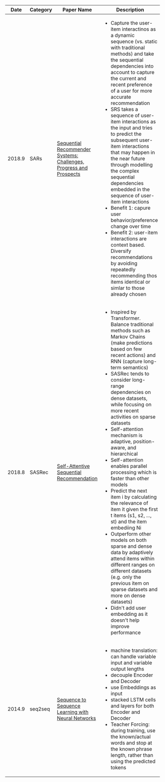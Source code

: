 <table>
  <thead>
    <tr>
      <th>Date</th>
      <th>Category</th>
      <th>Paper Name</th>
      <th>Description</th>
      <th>Citation</th>
    </tr>
  </thead>
  <tbody>
    <tr>
      <td>2018.9</td>
      <td>SARs</td>
      <td><a href="https://www.ijcai.org/Proceedings/2019/0883.pdf">Sequential Recommender Systems: Challenges, Progress and Prospects</a></td>
      <td>
        <ul>
          <li>Capture the user-item interactinos as a dynamic sequence (vs. static with traditional methods) and take the sequential dependencies into account to capture the current and recent preference of a user for more accurate recommendation</li>
          <li>SRS takes a sequence of user-item interactions as the input and tries to predict the subsequent user-item interactions that may happen in the near future through modelling the complex sequential dependencies embedded in the sequence of user-item interactions</li>  
          <li>Benefit 1: capure user behavior/preference change over time</li>  
          <li>Benefit 2: user-item interactions are context based. Diversify recommendations by avoiding repeatedly recommending thos items identical or simlar to those already chosen</li>
        </ul>
      </td>
      <td><a href="https://www.semanticscholar.org/paper/Sequential-Recommender-Systems%3A-Challenges%2C-and-Wang-Hu/d837642802ffc85e193694f94f7499276864648e"><img src="https://img.shields.io/badge/dynamic/json?label=citation&query=citationCount&url=https%3A%2F%2Fapi.semanticscholar.org%2Fgraph%2Fv1%2Fpaper%2Fd837642802ffc85e193694f94f7499276864648e%3Ffields%3DcitationCount" alt="citation"></a></td>
    </tr>
    <tr>
      <td>2018.8</td>
      <td>SASRec</td>
      <td><a href="https://arxiv.org/pdf/1808.09781.pdf">Self-Attentive Sequential Recommendation</a></td>
      <td>
        <ul>
          <li>Inspired by Transformer. Balance traditional methods such as Markov Chains (make predictions based on few recent actions) and RNN (capture long-term semantics)</li>
          <li>SASRec tends to consider long-range dependencies on dense datasets, while focusing on more recent activities on sparse datasets</li>  
          <li>Self-attention mechanism is adaptive, position-aware, and hierarchical</li>  
          <li>Self-attention enables parallel processing which is faster than other models</li>  
          <li>Predict the next item i by calculating the relevance of item it given the first t items (s1, s2, ..., st) and the item embediing Ni</li>
          <li>Outperform other models on both sparse and dense data by adaptively attend items within different ranges on different datasets (e.g. only the previous item on sparse datasets and more on dense datasets)</li>
          <li>Didn't add user embedding as it doesn't help improve performance</li>
        </ul>
      </td>
      <td><a href="https://www.semanticscholar.org/paper/Sequential-Recommender-Systems%3A-Challenges%2C-and-Wang-Hu/d837642802ffc85e193694f94f7499276864648e"><img src="https://img.shields.io/badge/dynamic/json?label=citation&query=citationCount&url=https%3A%2F%2Fapi.semanticscholar.org%2Fgraph%2Fv1%2Fpaper%2Fd837642802ffc85e193694f94f7499276864648e%3Ffields%3DcitationCount" alt="citation"></a></td>
    </tr>
    <tr>
      <td>2014.9</td>
      <td>seq2seq</td>
      <td><a href="https://arxiv.org/abs/1409.3215">Sequence to Sequence Learning with Neural Networks</a></td>
      <td>
        <ul>
          <li>machine translation: can handle variable input and variable output lengths</li>
          <li>decouple Encoder and Decoder </li>
          <li>use Embeddings as input </li>
          <li>stacked LSTM cells and layers for both Encoder and Decoder</li>
          <li>Teacher Forcing: during training, use the known/actual words and stop at the known phrase length, rather than using the predicted tokens</li>
        </ul>
      </td>
      <td><a href="https://www.semanticscholar.org/paper/Sequence-to-Sequence-Learning-with-Neural-Networks-Sutskever-Vinyals/cea967b59209c6be22829699f05b8b1ac4dc092d"><img src="https://img.shields.io/badge/dynamic/json?label=citation&query=citationCount&url=https%3A%2F%2Fapi.semanticscholar.org%2Fgraph%2Fv1%2Fpaper%2Fcea967b59209c6be22829699f05b8b1ac4dc092d%3Ffields%3DcitationCount" alt="citation"></a></td>
    </tr>
